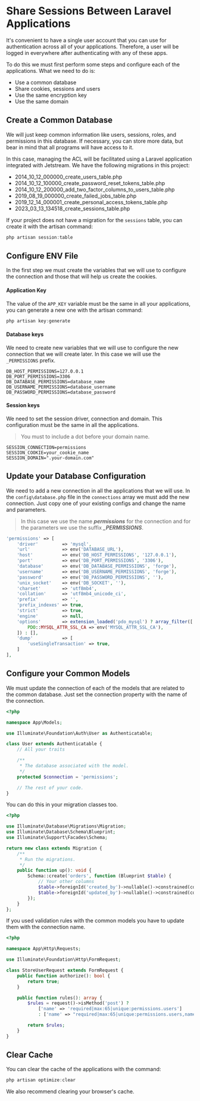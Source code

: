 # Share Sessions Between Laravel Applications

It's convenient to have a single user account that you can use for authentication across all of your applications. Therefore, a user will be logged in everywhere after authenticating with any of these apps.

To do this we must first perform some steps and configure each of the applications. What we need to do is:

+ Use a common database
+ Share cookies, sessions and users
+ Use the same encryption key
+ Use the same domain

## Create a Common Database

We will just keep common information like users, sessions, roles, and permissions in this database. If necessary, you can store more data, but bear in mind that all programs will have access to it.

In this case, managing the ACL will be facilitated using a Laravel application integrated with Jetstream. We have the following migrations in this project:

+ 2014_10_12_000000_create_users_table.php
+ 2014_10_12_100000_create_password_reset_tokens_table.php
+ 2014_10_12_200000_add_two_factor_columns_to_users_table.php
+ 2019_08_19_000000_create_failed_jobs_table.php
+ 2019_12_14_000001_create_personal_access_tokens_table.php
+ 2023_03_13_134518_create_sessions_table.php

If your project does not have a migration for the `sessions` table, you can create it with the artisan command:

```powershell
php artisan session:table
```

## Configure ENV File

In the first step we must create the variables that we will use to configure the connection and those that will help us create the cookies.

#### Application Key

The value of the `APP_KEY` variable must be the same in all your applications, you can generate a new one with the artisan command:

```powershell
php artisan key:generate
```
#### Database keys

We need to create new variables that we will use to configure the new connection that we will create later. In this case we will use the `_PERMISSIONS` prefix.


```
DB_HOST_PERMISSIONS=127.0.0.1
DB_PORT_PERMISSIONS=3306
DB_DATABASE_PERMISSIONS=database_name
DB_USERNAME_PERMISSIONS=database_username
DB_PASSWORD_PERMISSIONS=database_password
```

#### Session keys

We need to set the session driver, connection and domain. This configuration must be the same in all the applications.

> You must to include a dot before your domain name.

```
SESSION_CONNECTION=permissions
SESSION_COOKIE=your_cookie_name
SESSION_DOMAIN=".your-domain.com"
```

## Update your Database Configuration

We need to add a new connection in all the applications that we will use. In the `config\database.php` file in the `connections` array we must add the new connection. Just copy one of your existing configs and change the name and parameters.

> In this case we use the name ***permissions*** for the connection and for the parameters we use the suffix ***_PERMISSIONS***.

```php
'permissions' => [
    'driver'         => 'mysql',
    'url'            => env('DATABASE_URL'),
    'host'           => env('DB_HOST_PERMISSIONS', '127.0.0.1'),
    'port'           => env('DB_PORT_PERMISSIONS', '3306'),
    'database'       => env('DB_DATABASE_PERMISSIONS', 'forge'),
    'username'       => env('DB_USERNAME_PERMISSIONS', 'forge'),
    'password'       => env('DB_PASSWORD_PERMISSIONS', ''),
    'unix_socket'    => env('DB_SOCKET', ''),
    'charset'        => 'utf8mb4',
    'collation'      => 'utf8mb4_unicode_ci',
    'prefix'         => '',
    'prefix_indexes' => true,
    'strict'         => true,
    'engine'         => null,
    'options'        => extension_loaded('pdo_mysql') ? array_filter([
        PDO::MYSQL_ATTR_SSL_CA => env('MYSQL_ATTR_SSL_CA'),
    ]) : [],
    'dump'           => [
        'useSingleTransaction' => true,
    ]
],
```

## Configure your Common Models

We must update the connection of each of the models that are related to the common database. Just set the connection property with the name of the connection.

```php
<?php

namespace App\Models;

use Illuminate\Foundation\Auth\User as Authenticatable;

class User extends Authenticatable {
    // All your traits

    /**
     * The database associated with the model.
     */
    protected $connection = 'permissions';

    // The rest of your code.
}
```

You can do this in your migration classes too.

```php
<?php

use Illuminate\Database\Migrations\Migration;
use Illuminate\Database\Schema\Blueprint;
use Illuminate\Support\Facades\Schema;

return new class extends Migration {
    /**
     * Run the migrations.
     */
    public function up(): void {
        Schema::create('orders', function (Blueprint $table) {
            // Your other columns 
            $table->foreignId('created_by')->nullable()->constrained(config('database.connections.permissions.database') . '.users')->nullOnDelete();
            $table->foreignId('updated_by')->nullable()->constrained(config('database.connections.permissions.database') . '.users')->nullOnDelete();
        });
    }
};
```

If you used validation rules with the common models you have to update them with the connection name.

```php
<?php

namespace App\Http\Requests;

use Illuminate\Foundation\Http\FormRequest;

class StoreUserRequest extends FormRequest {
    public function authorize(): bool {
        return true;
    }

    public function rules(): array {
        $rules = request()->isMethod('post') ?
            ['name' => 'required|max:65|unique:permissions.users']
            : ['name' => "required|max:65|unique:permissions.users,name,$this->id"];

        return $rules;
    }
}
```

## Clear Cache

You can clear the cache of the applications with the command:

```powershell
php artisan optimize:clear
```

We also recommend clearing your browser's cache.